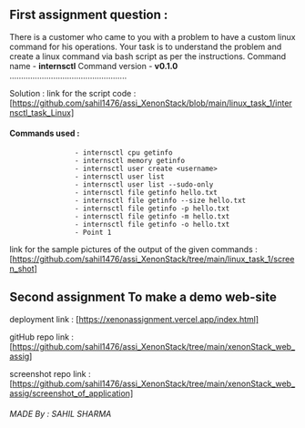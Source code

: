 ## First assignment question : 
There is a customer who came to you with a problem to have a custom linux
command for his operations. Your task is to understand the problem and create a linux
command via bash script as per the instructions.
Command name - **internsctl**
Command version - **v0.1.0** ...................................................


Solution : link for the script code : [https://github.com/sahil1476/assi_XenonStack/blob/main/linux_task_1/internsctl_task_Linux]

#### Commands used :
                    - internsctl cpu getinfo
                    - internsctl memory getinfo
                    - internsctl user create <username>
                    - internsctl user list
                    - internsctl user list --sudo-only
                    - internsctl file getinfo hello.txt
                    - internsctl file getinfo --size hello.txt
                    - internsctl file getinfo -p hello.txt
                    - internsctl file getinfo -m hello.txt
                    - internsctl file getinfo -o hello.txt
                    - Point 1

 link for the sample pictures of the output of the given commands : 
                             [https://github.com/sahil1476/assi_XenonStack/tree/main/linux_task_1/screen_shot]
                             

## Second assignment To make a demo web-site

deployment link : [https://xenonassignment.vercel.app/index.html]

gitHub repo link : [https://github.com/sahil1476/assi_XenonStack/tree/main/xenonStack_web_assig]

screenshot repo link : [https://github.com/sahil1476/assi_XenonStack/tree/main/xenonStack_web_assig/screenshot_of_application]







###### MADE By : SAHIL SHARMA 
